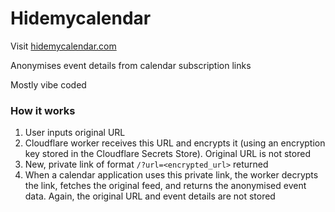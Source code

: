 # Hidemycalendar

Visit [hidemycalendar.com](https://hidemycalendar.com)

Anonymises event details from calendar subscription links

Mostly vibe coded

### How it works

1. User inputs original URL 
2. Cloudflare worker receives this URL and encrypts it (using an encryption key stored in the Cloudflare Secrets Store). Original URL is not stored
3. New, private link of format `/?url=<encrypted_url>` returned
4. When a calendar application uses this private link, the worker decrypts the link, fetches the original feed, and returns the anonymised event data. Again, the original URL and event details are not stored
